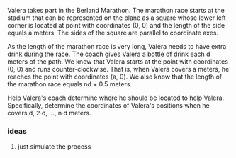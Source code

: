 Valera takes part in the Berland Marathon. The marathon race starts at the stadium that can be represented on the plane
as a square whose lower left corner is located at point with coordinates (0, 0) and the length of the side equals a
meters. The sides of the square are parallel to coordinate axes.

As the length of the marathon race is very long, Valera needs to have extra drink during the race. The coach gives
Valera a bottle of drink each d meters of the path. We know that Valera starts at the point with coordinates (0, 0) and
runs counter-clockwise. That is, when Valera covers a meters, he reaches the point with coordinates (a, 0). We also know
that the length of the marathon race equals nd + 0.5 meters.

Help Valera's coach determine where he should be located to help Valera. Specifically, determine the coordinates of
Valera's positions when he covers d, 2·d, ..., n·d meters.

### ideas

1. just simulate the process